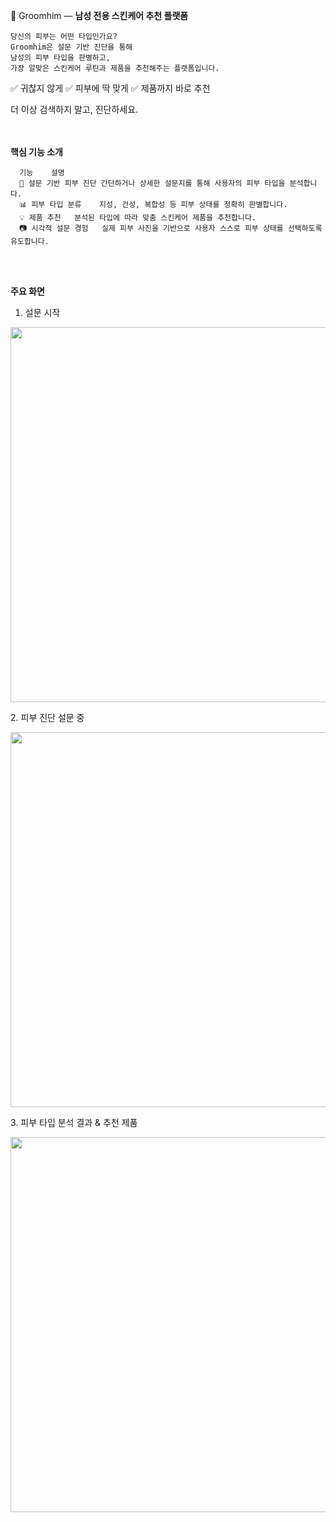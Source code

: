 🧴 Groomhim — <b>남성 전용 스킨케어 추천 플랫폼</b> <br>

    당신의 피부는 어떤 타입인가요? 
    Groomhim은 설문 기반 진단을 통해
    남성의 피부 타입을 판별하고,  
    가장 알맞은 스킨케어 루틴과 제품을 추천해주는 플랫폼입니다.


✅ 귀찮지 않게
✅ 피부에 딱 맞게
✅ 제품까지 바로 추천

더 이상 검색하지 말고, 진단하세요.


<br><br>
<b>핵심 기능 소개</b>

      기능	설명
      🧪 설문 기반 피부 진단	간단하거나 상세한 설문지를 통해 사용자의 피부 타입을 분석합니다.
      📊 피부 타입 분류	지성, 건성, 복합성 등 피부 상태를 정확히 판별합니다.
      💡 제품 추천	분석된 타입에 따라 맞춤 스킨케어 제품을 추천합니다.
      📷 시각적 설문 경험	실제 피부 사진을 기반으로 사용자 스스로 피부 상태를 선택하도록 유도합니다.

<br><br>

<b>주요 화면</b>

1. 설문 시작
<p align="center"> <img src="https://github.com/user-attachments/assets/0551e6e5-b5ea-46be-b764-55dafa435342" width="600"/> </p>
2. 피부 진단 설문 중
<p align="center"> <img src="https://github.com/user-attachments/assets/b8badd8b-918d-464d-9e87-021fe25dcc58" width="600"/> </p>
3. 피부 타입 분석 결과 & 추천 제품
<p align="center"> <img src="https://github.com/user-attachments/assets/6c5d9a81-6d20-4e5f-8473-b4efc1fef6ab" width="600"/> </p>



